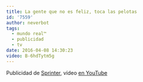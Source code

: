 ```yaml
---
title: La gente que no es feliz, toca las pelotas
id: '7559'
author: neverbot
tags:
  - mundo real™
  - publicidad
  - tv
date: 2016-04-08 14:30:23
video: B-6hdTytm5g
---
```


Publicidad de [Sprinter](https://www.sprinter.es), vídeo [en YouTube](https://www.youtube.com/watch?v=B-6hdTytm5g)